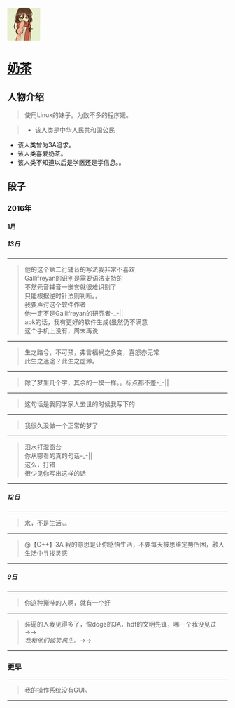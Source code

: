 ![222](https://github.com/ice1000/dialogs/blob/master/icon/milktea.jpg)
# [奶茶](https://github.com/Tardis07)

## 人物介绍

> 使用Linux的妹子。为数不多的程序媛。

>+ 该人类是中华人民共和国公民
+ 该人类曾为3A追求。
+ 该人类喜爱奶茶。
+ 该人类不知道以后是学医还是学信息。。

## 段子

### 2016年

#### 1月

##### 13日

---
> 他的这个第二行辅音的写法我非常不喜欢<br/>
Gallifreyan的识别是需要语法支持的<br/>
不然元音辅音一嵌套就很难识别了<br/>
只能根据逆时针法则判断。。<br/>
我要声讨这个软件作者<br/>
他一定不是Gallifreyan的研究者-_-||<br/>
apk的话，我有更好的软件生成(虽然仍不满意<br/>
这个手机上没有，周末再说<br/>

---
> 生之路兮，不可预，弗言福祸之多变，喜怒亦无常<br/>
此生之迷途？此生之虚渺。

---
> 除了梦里几个字，其余的一模一样。。标点都不差-_-||

---
> 这句话是我同学家人去世的时候我写下的

---
> 我很久没做一个正常的梦了

---
> 泪水打湿窗台<br/>
你从哪看的真的句话-_-||<br/>
这么，打错<br/>
很少见你写出这样的话<br/>

---
##### 12日

---
> 水，不是生活。。

---
> @【C++】3A 我的意思是让你感悟生活，不要每天被思维定势所困，融入生活中寻找灵感

---
##### 9日

---
> 你这种撕哔的人啊，就有一个好

---
> 装逼的人我见得多了，像doge的3A，hdf的文明先锋，哪一个我没见过→_→<br/>
我和他们谈笑风生。→_→

---
### 更早

---
> 我的操作系统没有GUI。

---
